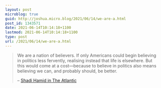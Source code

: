 ```yaml
---
layout: post
microblog: true
guid: http://joshua.micro.blog/2021/06/14/we-are-a.html
post_id: 1343571
date: 2021-06-14T10:14:18+1100
lastmod: 2021-06-14T10:14:18+1100
type: post
url: /2021/06/14/we-are-a.html
---
```

> We are a nation of believers. If only Americans could begin believing in politics less fervently, realising instead that life is elsewhere. But this would come at a cost—because to believe in politics also means believing we can, and probably should, be better.
>
> – [Shadi Hamid in The Atlantic](https://www.theatlantic.com/magazine/archive/2021/04/america-politics-religion/618072/)
